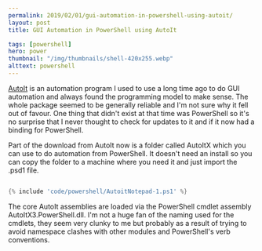 ```yaml
---
permalink: 2019/02/01/gui-automation-in-powershell-using-autoit/
layout: post
title: GUI Automation in PowerShell using AutoIt

tags: [powershell]
hero: power
thumbnail: "/img/thumbnails/shell-420x255.webp"
alttext: powershell
---
```


<a href="https://www.autoitscript.com/site/">AutoIt</a> is an automation program I used to use a long time ago
to do GUI automation and always found the programming model to make sense. The whole package seemed to be
generally reliable and I'm not sure why it fell out of favour. One thing that didn't exist at that time was PowerShell
so it's no surprise that I never thought to check for updates to it and if it now had a binding for PowerShell.

Part of the download from AutoIt now is a folder called AutoItX which you can use to do automation from PowerShell. It
doesn't need an install so you can copy the folder to a machine where you need it and just import the .psd1 file.

```powershell

{% include 'code/powershell/AutoitNotepad-1.ps1' %}

```

The core AutoIt assemblies are loaded via the PowerShell cmdlet assembly AutoItX3.PowerShell.dll.
I'm not a huge fan of the naming used for the cmdlets, they seem very clunky to me but probably as a result of trying to
avoid namespace clashes with other modules and PowerShell's verb conventions.
